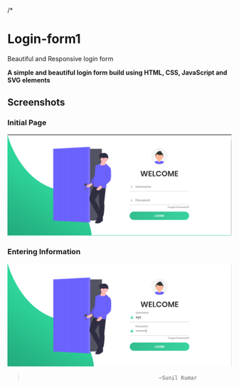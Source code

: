 /*
# Login-form1

Beautiful and Responsive login form

**A simple and beautiful login form build using HTML, CSS, JavaScript and SVG elements**

## Screenshots

### Initial Page

![IntitialPage](/Resources/login1.png)

### Entering Information

![EnterInformation](/Resources/login2.png)

>                                               ~Sunil Kumar